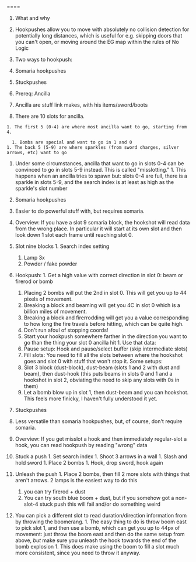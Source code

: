 
====

1. What and why
  1. Hookpushes allow you to move with absolutely no collision detection for potentially long distances, which is useful for e.g. skipping doors that you can't open, or moving around the EG map within the rules of No Logic
1. Two ways to hookpush:
  1. Somaria hookpushes
  1. Stuckpushes

1. Prereq: Ancilla

  1. Ancilla are stuff link makes, with his items/sword/boots
  1. There are 10 slots for ancilla.

    1. The first 5 (0-4) are where most ancilla want to go, starting from 4.

      1. Bombs are special and want to go in 1 and 0
    1. The back 5 (5-9) are where sparkles (from sword charges, silver arrows, etc) want to go
  1. Under some circumstances, ancilla that want to go in slots 0-4 can be convinced to go in slots 5-9 instead. This is called "misslotting."
    1. This happens when an ancilla tries to spawn but: slots 0-4 are full, there is a sparkle in slots 5-9, and the search index is at least as high as the sparkle's slot number

1. Somaria hookpushes
  1. Easier to do powerful stuff with, but requires somaria.
  1. Overview: If you have a slot 9 somaria block, the hookshot will read data from the wrong place. In particular it will start at its own slot and then look down 1 slot each frame until reaching slot 0.
  1. Slot nine blocks
    1. Search index setting
      1. Lamp 3x
      1. Powder / fake powder
  1. Hookpush:
    1. Get a high value with correct direction in slot 0: beam or firerod or bomb
      1. Placing 2 bombs will put the 2nd in slot 0. This will get you up to 44 pixels of movement.
      1. Breaking a block and beaming will get you 4C in slot 0 which is a billion miles of movement.
      1. Breaking a block and firerrodding will get you a value corresponding to how long the fire travels before hitting, which can be quite high.
      1. Don't run afoul of stopping coords!
        1. Start your hookpush somewhere farther in the direction you want to go than the thing your slot 0 ancilla hit
    1. Use that data:
      1. Pause setup: Hook and pause/select buffer (skip intermediate slots)
      1. Fill slots: You need to fill all the slots between where the hookshot goes and slot 0 with stuff that won't stop it. Some setups:
       1. Slot 3 block (dust-block), dust-beam (slots 1 and 2 with dust and beam), then dust-hook (this puts beams in slots 0 and 1 and a hookshot in slot 2, obviating the need to skip any slots with 0s in them)
       1. Let a bomb blow up in slot 1, then dust-beam and you can hookshot. This feels more finicky, I haven't fully understood it yet.

1. Stuckpushes
  1. Less versatile than somaria hookpushes, but, of course, don't require somaria.
  1. Overview: If you get misslot a hook and then immediately regular-slot a hook, you can read hookpush by reading "wrong" data
  1. Stuck a push
    1. Set search index
    1. Shoot 3 arrows in a wall
    1. Slash and hold sword
    1. Place 2 bombs
    1. Hook, drop sword, hook again
  1. Unleash the push
    1. Place 2 bombs, then fill 2 more slots with things that aren't arrows. 2 lamps is the easiest way to do this
      1. you can try firerod + dust
      1. You can try south blue boom + dust, but if you somehow got a non-slot-4 stuck push this will fail and/or do something weird
  1. You can pick a different slot to read duration/direction information from by throwing the boomerang.
    1. The easy thing to do is throw boom east to pick slot 1, and then use a bomb, which can get you up to 44px of movement: just throw the boom east and then do the same setup from above, *but* make sure you unleash the hook towards the end of the bomb explosion
    1. This does make using the boom to fill a slot much more consistent, since you need to throw it anyway.
